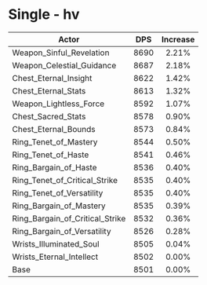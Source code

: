 # Single - hv
| Actor | DPS | Increase |
|---|:---:|:---:|
|Weapon_Sinful_Revelation|8690|2.21%|
|Weapon_Celestial_Guidance|8687|2.18%|
|Chest_Eternal_Insight|8622|1.42%|
|Chest_Eternal_Stats|8613|1.32%|
|Weapon_Lightless_Force|8592|1.07%|
|Chest_Sacred_Stats|8578|0.90%|
|Chest_Eternal_Bounds|8573|0.84%|
|Ring_Tenet_of_Mastery|8544|0.50%|
|Ring_Tenet_of_Haste|8541|0.46%|
|Ring_Bargain_of_Haste|8536|0.40%|
|Ring_Tenet_of_Critical_Strike|8535|0.40%|
|Ring_Tenet_of_Versatility|8535|0.40%|
|Ring_Bargain_of_Mastery|8535|0.39%|
|Ring_Bargain_of_Critical_Strike|8532|0.36%|
|Ring_Bargain_of_Versatility|8526|0.28%|
|Wrists_Illuminated_Soul|8505|0.04%|
|Wrists_Eternal_Intellect|8502|0.00%|
|Base|8501|0.00%|
